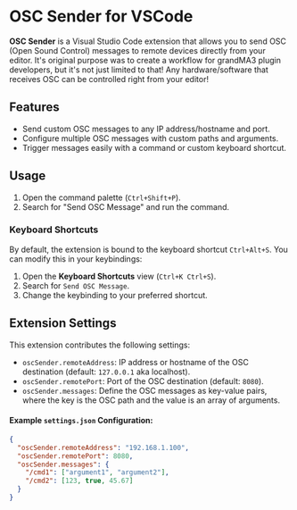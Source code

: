# OSC Sender for VSCode

**OSC Sender** is a Visual Studio Code extension that allows you to send OSC (Open Sound Control) messages to remote devices directly from your editor. It's original purpose was to create a workflow for grandMA3 plugin developers, but it's not just limited to that! Any hardware/software that receives OSC can be controlled right from your editor!

## Features

- Send custom OSC messages to any IP address/hostname and port.
- Configure multiple OSC messages with custom paths and arguments.
- Trigger messages easily with a command or custom keyboard shortcut.

## Usage

1. Open the command palette (`Ctrl+Shift+P`).
2. Search for "Send OSC Message" and run the command.

### Keyboard Shortcuts

By default, the extension is bound to the keyboard shortcut `Ctrl+Alt+S`. You can modify this in your keybindings:

1. Open the **Keyboard Shortcuts** view (`Ctrl+K Ctrl+S`).
2. Search for `Send OSC Message`.
3. Change the keybinding to your preferred shortcut.

## Extension Settings

This extension contributes the following settings:

- `oscSender.remoteAddress`: IP address or hostname of the OSC destination (default: `127.0.0.1` aka localhost).
- `oscSender.remotePort`: Port of the OSC destination (default: `8080`).
- `oscSender.messages`: Define the OSC messages as key-value pairs, where the key is the OSC path and the value is an array of arguments.

#### Example `settings.json` Configuration:

```json
{
  "oscSender.remoteAddress": "192.168.1.100",
  "oscSender.remotePort": 8080,
  "oscSender.messages": {
    "/cmd1": ["argument1", "argument2"],
    "/cmd2": [123, true, 45.67]
  }
}
```